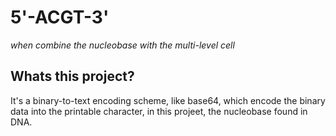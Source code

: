 # 5'-ACGT-3'
*when combine the nucleobase with the multi-level cell*

## Whats this project?

It's a binary-to-text encoding scheme, like base64, which encode the binary data into the printable character, in this projeet, the nucleobase found in DNA.
